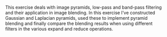 This exercise deals with image pyramids, low-pass and band-pass filtering and their application in image
blending. In this exercise I've constructed Gaussian and Laplacian pyramids, used these to implement
pyramid blending and finally compare the blending results when using different filters in the various
expand and reduce operations.
